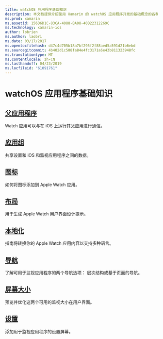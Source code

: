 ```yaml
---
title: watchOS 应用程序基础知识
description: 本文档提供介绍使用 Xamarin 的 watchOS 应用程序开发的基础概念的各种文档的链接。
ms.prod: xamarin
ms.assetid: 156D6D1C-83CA-4088-BA08-40B22312269C
ms.technology: xamarin-ios
author: lobrien
ms.author: laobri
ms.date: 03/17/2017
ms.openlocfilehash: d47c4d705b18a7bf295f2f88aed5a591d21b6ebd
ms.sourcegitcommit: 4b402d1c508fa84e4fc3171a6e43b811323948fc
ms.translationtype: MT
ms.contentlocale: zh-CN
ms.lasthandoff: 04/23/2019
ms.locfileid: "61091761"
---
```

# <a name="watchos-application-fundamentals"></a>watchOS 应用程序基础知识

##  <a name="parent-applicationioswatchosapp-fundamentalsparent-appmd"></a>[父应用程序](~/ios/watchos/app-fundamentals/parent-app.md)

Watch 应用可以与在 iOS 上运行其父应用进行通信。

##  <a name="app-groupsioswatchosapp-fundamentalsapp-groupsmd"></a>[应用组](~/ios/watchos/app-fundamentals/app-groups.md)

共享设置和 iOS 和监视应用程序之间的数据。

##  <a name="iconsioswatchosapp-fundamentalsiconsmd"></a>[图标](~/ios/watchos/app-fundamentals/icons.md)

如何将图标添加到 Apple Watch 应用。

##  <a name="layoutioswatchosapp-fundamentalslayoutmd"></a>[布局](~/ios/watchos/app-fundamentals/layout.md)

用于生成 Apple Watch 用户界面设计提示。

##  <a name="localizationioswatchosapp-fundamentalslocalizationmd"></a>[本地化](~/ios/watchos/app-fundamentals/localization.md)

指南将转换你的 Apple Watch 应用内容以支持多种语言。

##  <a name="navigationioswatchosapp-fundamentalsnavigationmd"></a>[导航](~/ios/watchos/app-fundamentals/navigation.md)

了解可用于监视应用程序的两个导航选项： 层次结构或基于页面的导航。

##  <a name="screen-sizesioswatchosapp-fundamentalsscreen-sizesmd"></a>[屏幕大小](~/ios/watchos/app-fundamentals/screen-sizes.md)

预览并优化这两个可用的监视大小在用户界面。

##  <a name="settingsioswatchosapp-fundamentalssettingsmd"></a>[设置](~/ios/watchos/app-fundamentals/settings.md)

添加用于监视应用程序的设置屏幕。
